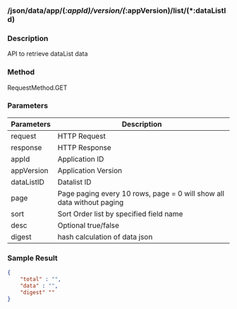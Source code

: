 ### /json/data/app/(*:appId)/version/(*:appVersion)/list/(*:dataListId)

### Description 

API to retrieve dataList data

### Method

RequestMethod.GET

### Parameters

| Parameters | Description |
|---|---|
| request | HTTP Request |
| response | HTTP Response |
| appId | Application ID |
| appVersion | Application Version |
| dataListID | Datalist ID |
| page | Page paging every 10 rows, page = 0 will show all data without paging |
| sort | Sort Order list by specified field name |
| desc | Optional true/false |
| digest | hash calculation of data json |

### Sample Result

```json
{
	"total" : "",
	"data" : "",
	"digest" ""
}